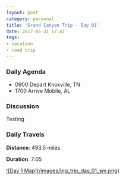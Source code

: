 ```yaml
---
layout: post
category: personal
title: 'Grand Canyon Trip - Day 01'
date: 2017-05-31 17:47
tags:
- vacation
- road trip
---
```


### Daily Agenda
- 0900 Depart Knoxville, TN
- 1700 Arrive Mobile, AL

### Discussion
Testing

### Daily Travels
__Distance__: 493.5 miles

__Duration__: 7:05

<a href="/images/big_trip_day_01.png" target="_blank">
![Day 1 Map](/images/big_trip_day_01_sm.png)
</a>

